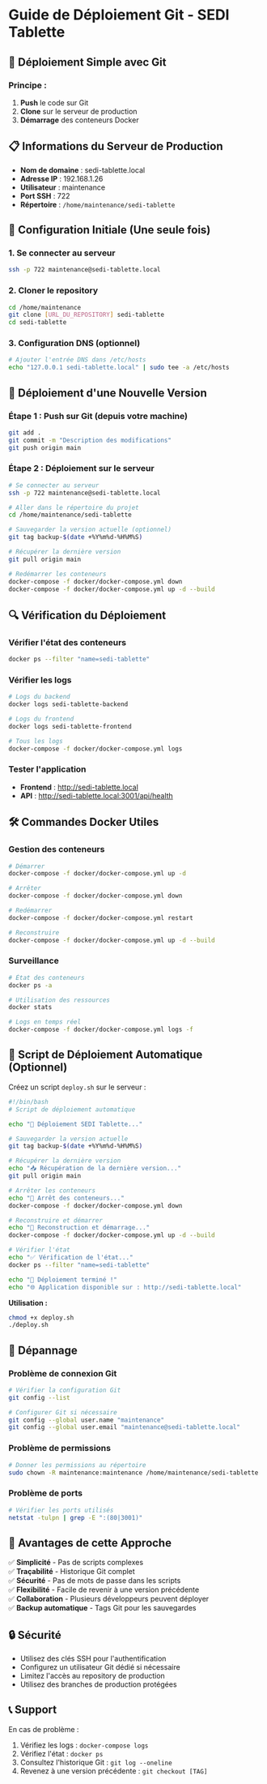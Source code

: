 # Guide de Déploiement Git - SEDI Tablette

## 🚀 **Déploiement Simple avec Git**

### **Principe :**
1. **Push** le code sur Git
2. **Clone** sur le serveur de production
3. **Démarrage** des conteneurs Docker

## 📋 **Informations du Serveur de Production**

- **Nom de domaine** : sedi-tablette.local
- **Adresse IP** : 192.168.1.26
- **Utilisateur** : maintenance
- **Port SSH** : 722
- **Répertoire** : `/home/maintenance/sedi-tablette`

## 🔧 **Configuration Initiale (Une seule fois)**

### **1. Se connecter au serveur**
```bash
ssh -p 722 maintenance@sedi-tablette.local
```

### **2. Cloner le repository**
```bash
cd /home/maintenance
git clone [URL_DU_REPOSITORY] sedi-tablette
cd sedi-tablette
```

### **3. Configuration DNS (optionnel)**
```bash
# Ajouter l'entrée DNS dans /etc/hosts
echo "127.0.0.1 sedi-tablette.local" | sudo tee -a /etc/hosts
```

## 🚀 **Déploiement d'une Nouvelle Version**

### **Étape 1 : Push sur Git (depuis votre machine)**
```bash
git add .
git commit -m "Description des modifications"
git push origin main
```

### **Étape 2 : Déploiement sur le serveur**
```bash
# Se connecter au serveur
ssh -p 722 maintenance@sedi-tablette.local

# Aller dans le répertoire du projet
cd /home/maintenance/sedi-tablette

# Sauvegarder la version actuelle (optionnel)
git tag backup-$(date +%Y%m%d-%H%M%S)

# Récupérer la dernière version
git pull origin main

# Redémarrer les conteneurs
docker-compose -f docker/docker-compose.yml down
docker-compose -f docker/docker-compose.yml up -d --build
```

## 🔍 **Vérification du Déploiement**

### **Vérifier l'état des conteneurs**
```bash
docker ps --filter "name=sedi-tablette"
```

### **Vérifier les logs**
```bash
# Logs du backend
docker logs sedi-tablette-backend

# Logs du frontend
docker logs sedi-tablette-frontend

# Tous les logs
docker-compose -f docker/docker-compose.yml logs
```

### **Tester l'application**
- **Frontend** : http://sedi-tablette.local
- **API** : http://sedi-tablette.local:3001/api/health

## 🛠️ **Commandes Docker Utiles**

### **Gestion des conteneurs**
```bash
# Démarrer
docker-compose -f docker/docker-compose.yml up -d

# Arrêter
docker-compose -f docker/docker-compose.yml down

# Redémarrer
docker-compose -f docker/docker-compose.yml restart

# Reconstruire
docker-compose -f docker/docker-compose.yml up -d --build
```

### **Surveillance**
```bash
# État des conteneurs
docker ps -a

# Utilisation des ressources
docker stats

# Logs en temps réel
docker-compose -f docker/docker-compose.yml logs -f
```

## 🔄 **Script de Déploiement Automatique (Optionnel)**

Créez un script `deploy.sh` sur le serveur :

```bash
#!/bin/bash
# Script de déploiement automatique

echo "🚀 Déploiement SEDI Tablette..."

# Sauvegarder la version actuelle
git tag backup-$(date +%Y%m%d-%H%M%S)

# Récupérer la dernière version
echo "📥 Récupération de la dernière version..."
git pull origin main

# Arrêter les conteneurs
echo "🛑 Arrêt des conteneurs..."
docker-compose -f docker/docker-compose.yml down

# Reconstruire et démarrer
echo "🔨 Reconstruction et démarrage..."
docker-compose -f docker/docker-compose.yml up -d --build

# Vérifier l'état
echo "✅ Vérification de l'état..."
docker ps --filter "name=sedi-tablette"

echo "🎉 Déploiement terminé !"
echo "🌐 Application disponible sur : http://sedi-tablette.local"
```

**Utilisation :**
```bash
chmod +x deploy.sh
./deploy.sh
```

## 🚨 **Dépannage**

### **Problème de connexion Git**
```bash
# Vérifier la configuration Git
git config --list

# Configurer Git si nécessaire
git config --global user.name "maintenance"
git config --global user.email "maintenance@sedi-tablette.local"
```

### **Problème de permissions**
```bash
# Donner les permissions au répertoire
sudo chown -R maintenance:maintenance /home/maintenance/sedi-tablette
```

### **Problème de ports**
```bash
# Vérifier les ports utilisés
netstat -tulpn | grep -E ":(80|3001)"
```

## 📝 **Avantages de cette Approche**

✅ **Simplicité** - Pas de scripts complexes  
✅ **Traçabilité** - Historique Git complet  
✅ **Sécurité** - Pas de mots de passe dans les scripts  
✅ **Flexibilité** - Facile de revenir à une version précédente  
✅ **Collaboration** - Plusieurs développeurs peuvent déployer  
✅ **Backup automatique** - Tags Git pour les sauvegardes  

## 🔒 **Sécurité**

- Utilisez des clés SSH pour l'authentification
- Configurez un utilisateur Git dédié si nécessaire
- Limitez l'accès au repository de production
- Utilisez des branches de production protégées

## 📞 **Support**

En cas de problème :
1. Vérifiez les logs : `docker-compose logs`
2. Vérifiez l'état : `docker ps`
3. Consultez l'historique Git : `git log --oneline`
4. Revenez à une version précédente : `git checkout [TAG]`
